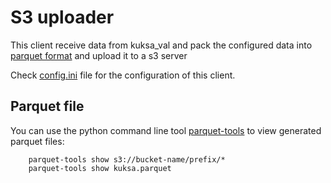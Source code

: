# S3 uploader
This client receive data from kuksa_val and pack the configured data into [parquet format](https://parquet.apache.org/documentation/latest/) and upload it to a s3 server

Check [config.ini](config.ini) file for the configuration of this client.

## Parquet file
You can use the python command line tool [parquet-tools](https://pypi.org/project/parquet-tools/) to view generated parquet files:

```
    parquet-tools show s3://bucket-name/prefix/*
    parquet-tools show kuksa.parquet

```
